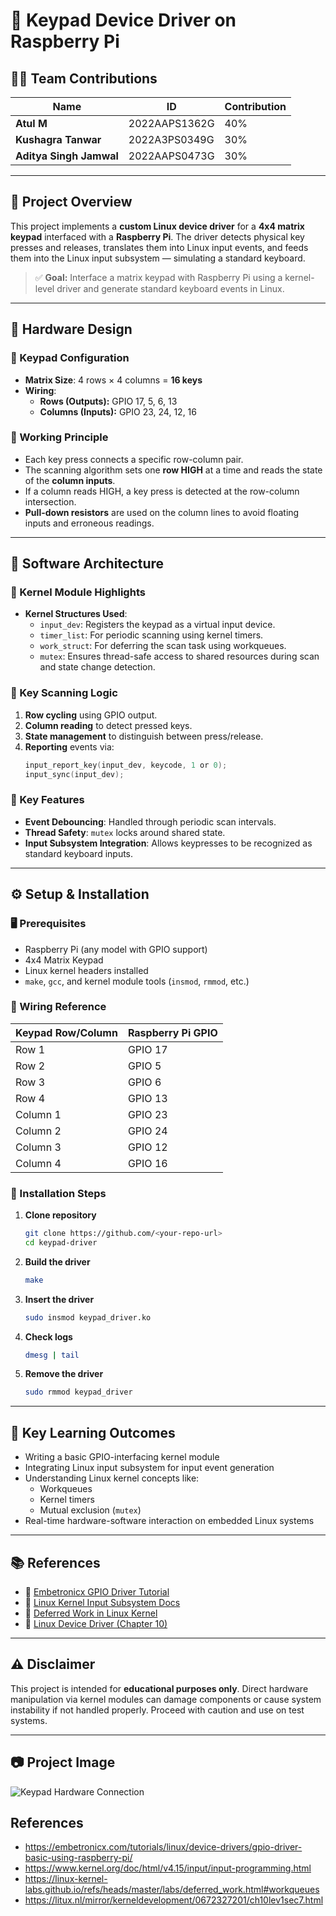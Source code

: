 # 🔢 Keypad Device Driver on Raspberry Pi

## 👨‍💻 Team Contributions

| Name                        | ID                | Contribution |
|-----------------------------|-------------------|--------------|
| **Atul M**                  | 2022AAPS1362G     | 40%          |
| **Kushagra Tanwar**         | 2022A3PS0349G     | 30%          |
| **Aditya Singh Jamwal**     | 2022AAPS0473G     | 30%          |

---

## 📌 Project Overview

This project implements a **custom Linux device driver** for a **4x4 matrix keypad** interfaced with a **Raspberry Pi**. The driver detects physical key presses and releases, translates them into Linux input events, and feeds them into the Linux input subsystem — simulating a standard keyboard.

> ✅ **Goal:** Interface a matrix keypad with Raspberry Pi using a kernel-level driver and generate standard keyboard events in Linux.

---

## 🔧 Hardware Design

### 🔲 Keypad Configuration

- **Matrix Size**: 4 rows × 4 columns = **16 keys**
- **Wiring**:
  - **Rows (Outputs):** GPIO 17, 5, 6, 13
  - **Columns (Inputs):** GPIO 23, 24, 12, 16

### 🧰 Working Principle

- Each key press connects a specific row-column pair.
- The scanning algorithm sets one **row HIGH** at a time and reads the state of the **column inputs**.
- If a column reads HIGH, a key press is detected at the row-column intersection.
- **Pull-down resistors** are used on the column lines to avoid floating inputs and erroneous readings.

---

## 🧠 Software Architecture

### 📂 Kernel Module Highlights

- **Kernel Structures Used**:
  - `input_dev`: Registers the keypad as a virtual input device.
  - `timer_list`: For periodic scanning using kernel timers.
  - `work_struct`: For deferring the scan task using workqueues.
  - `mutex`: Ensures thread-safe access to shared resources during scan and state change detection.

### 🔄 Key Scanning Logic

1. **Row cycling** using GPIO output.
2. **Column reading** to detect pressed keys.
3. **State management** to distinguish between press/release.
4. **Reporting** events via:
   ```c
   input_report_key(input_dev, keycode, 1 or 0);
   input_sync(input_dev);
   ```

### 🧰 Key Features

- **Event Debouncing**: Handled through periodic scan intervals.
- **Thread Safety**: `mutex` locks around shared state.
- **Input Subsystem Integration**: Allows keypresses to be recognized as standard keyboard inputs.

---

## ⚙️ Setup & Installation

### 🖥️ Prerequisites

- Raspberry Pi (any model with GPIO support)
- 4x4 Matrix Keypad
- Linux kernel headers installed
- `make`, `gcc`, and kernel module tools (`insmod`, `rmmod`, etc.)

### 🔌 Wiring Reference

| Keypad Row/Column | Raspberry Pi GPIO |
|-------------------|-------------------|
| Row 1             | GPIO 17           |
| Row 2             | GPIO 5            |
| Row 3             | GPIO 6            |
| Row 4             | GPIO 13           |
| Column 1          | GPIO 23           |
| Column 2          | GPIO 24           |
| Column 3          | GPIO 12           |
| Column 4          | GPIO 16           |

### 🚀 Installation Steps

1. **Clone repository**
   ```bash
   git clone https://github.com/<your-repo-url>
   cd keypad-driver
   ```

2. **Build the driver**
   ```bash
   make
   ```

3. **Insert the driver**
   ```bash
   sudo insmod keypad_driver.ko
   ```

4. **Check logs**
   ```bash
   dmesg | tail
   ```

5. **Remove the driver**
   ```bash
   sudo rmmod keypad_driver
   ```

---

## 🎯 Key Learning Outcomes

- Writing a basic GPIO-interfacing kernel module
- Integrating Linux input subsystem for input event generation
- Understanding Linux kernel concepts like:
  - Workqueues
  - Kernel timers
  - Mutual exclusion (`mutex`)
- Real-time hardware-software interaction on embedded Linux systems

---

## 📚 References

- 📖 [Embetronicx GPIO Driver Tutorial](https://embetronicx.com/tutorials/linux/device-drivers/gpio-driver-basic-using-raspberry-pi/)
- 📘 [Linux Kernel Input Subsystem Docs](https://www.kernel.org/doc/html/v4.15/input/input-programming.html)
- 🧵 [Deferred Work in Linux Kernel](https://linux-kernel-labs.github.io/refs/heads/master/labs/deferred_work.html#workqueues)
- 📗 [Linux Device Driver (Chapter 10)](https://litux.nl/mirror/kerneldevelopment/0672327201/ch10lev1sec7.html)

---

## ⚠️ Disclaimer

This project is intended for **educational purposes only**. Direct hardware manipulation via kernel modules can damage components or cause system instability if not handled properly. Proceed with caution and use on test systems.

---

## 📷 Project Image

![Keypad Hardware Connection](https://github.com/user-attachments/assets/d6bc2a4c-f348-4a55-9578-1e8c72d93518)

## References
-  https://embetronicx.com/tutorials/linux/device-drivers/gpio-driver-basic-using-raspberry-pi/
-  https://www.kernel.org/doc/html/v4.15/input/input-programming.html
-  https://linux-kernel-labs.github.io/refs/heads/master/labs/deferred_work.html#workqueues
-  https://litux.nl/mirror/kerneldevelopment/0672327201/ch10lev1sec7.html
